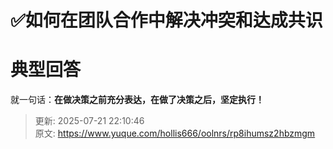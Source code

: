 # ✅如何在团队合作中解决冲突和达成共识

# 典型回答


就一句话：**在做决策之前充分表达，在做了决策之后，坚定执行！**



> 更新: 2025-07-21 22:10:46  
> 原文: <https://www.yuque.com/hollis666/oolnrs/rp8ihumsz2hbzmgm>